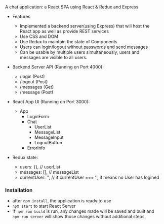 ### 
A chat application: a React SPA using React & Redux and Express

* Features:
    * Implemented a backend server(using Express) that will host the React app as well as provide REST services
    * Use CSS and DOM
    * Use Redux to maintain the state of Components
    * Users can login/logout without passwords and send messages
    * Can be usable by multiple users simultaneously, users and messages are visible to all users.

* Backend Server API (Running on Port 4000):
    * /login (Post)
    * /logout (Post)
    * /messages (Get)
    * /message (Post)

* React App UI (Running on Port 3000):
    * App
        * LoginForm
        * Chat
            * UserList
            * MessageList
            * MessageInput
            * LogoutButton
        * ErrorInfo

* Redux state:
    * users: {},  // userList
    * messages: [], // messageList
    * currentUser: '', // if currentUser === '', it means no User has logined


### Installation
* after `npm install`, the application is ready to use
* `npm start` to start React Server
* If `npm run build` is run, any changes made will be saved and built and `npm run server` will show those changes without additional steps

